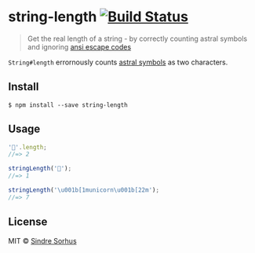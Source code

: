 # string-length [![Build Status](https://travis-ci.org/sindresorhus/string-length.svg?branch=master)](https://travis-ci.org/sindresorhus/string-length)

> Get the real length of a string - by correctly counting astral symbols and ignoring [ansi escape codes](https://github.com/sindresorhus/strip-ansi)

`String#length` errornously counts [astral symbols](http://www.tlg.uci.edu/~opoudjis/unicode/unicode_astral.html) as two characters.


## Install

```
$ npm install --save string-length
```


## Usage

```js
'🐴'.length;
//=> 2

stringLength('🐴');
//=> 1

stringLength('\u001b[1municorn\u001b[22m');
//=> 7
```


## License

MIT © [Sindre Sorhus](http://sindresorhus.com)
